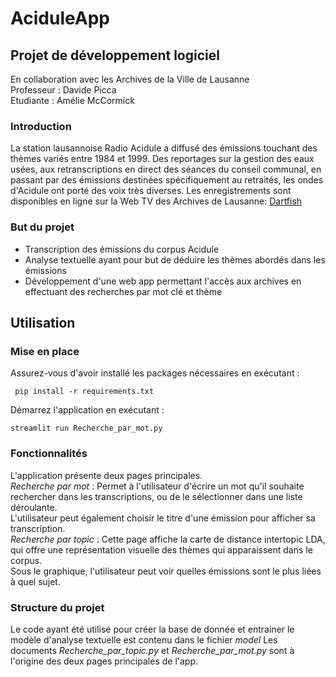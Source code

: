 # AciduleApp
## Projet de développement logiciel
En collaboration avec les Archives de la Ville de Lausanne \
Professeur : Davide Picca \
Etudiante : Amélie McCormick 

### Introduction
La station lausannoise Radio Acidule a diffusé des émissions touchant des thèmes variés entre 1984 et 1999. Des 
reportages sur la gestion des eaux usées, aux retranscriptions en direct des séances du conseil communal, en passant par
des émissions destinées spécifiquement au retraités, les ondes d'Acidule ont porté des voix très diverses. 
Les enregistrements sont disponibles en ligne sur la Web TV des Archives de Lausanne: [Dartfish](https://www.dartfish.tv/Videos?CR=p33203c501361#AQEBAAEEAXGmBwAAAQEHAAABAgEBBgdhY2lkdWxlAQAAAAAA)

### But du projet
- Transcription des émissions du corpus Acidule
- Analyse textuelle ayant pour but de déduire les thèmes abordés dans les émissions
- Développement d'une web app permettant l'accès aux archives en effectuant des recherches par mot clé et thème


## Utilisation
### Mise en place
Assurez-vous d'avoir installé les packages nécessaires en exécutant :
```
 pip install -r requirements.txt
```

Démarrez l'application en exécutant :
```
streamlit run Recherche_par_mot.py
```
### Fonctionnalités
L'application présente deux pages principales.\
*Recherche par mot* : Permet à l'utilisateur d'écrire un mot qu'il souhaite rechercher dans les transcriptions, ou de le sélectionner dans une liste déroulante.\
L'utilisateur peut également choisir le titre d'une émission pour afficher sa transcription.\
*Recherche par topic* : Cette page affiche la carte de distance intertopic LDA, qui offre une représentation visuelle des thèmes qui apparaissent dans le corpus.\
Sous le graphique, l'utilisateur peut voir quelles émissions sont le plus liées à quel sujet.


### Structure du projet
Le code ayant été utilisé pour créer la base de donnée et entrainer le modèle d'analyse textuelle est contenu dans le fichier *model* Les documents *Recherche_par_topic.py* et *Recherche_par_mot.py* sont à l'origine des deux pages principales de l'app. 

